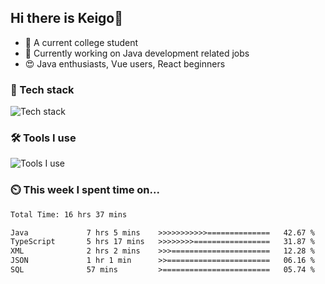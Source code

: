 
<!-- | <img align="center" src="https://github-readme-stats.vercel.app/api?username=SliverKeigo&show_icons=true&theme=vue&hide=contribs,prs&hide_border=true&count_private=true" alt="Anurag's github stats" /> | <img align="center" src="https://github-readme-stats.vercel.app/api/top-langs/?username=SliverKeigo&layout=compact&theme=vue&hide_border=true&hide=javascript,html,css&count_private=true" /> |
| ------------- | ------------- | -->


## Hi there is Keigo👋  

- 🧸 A current college student
- 👜 Currently working on Java development related jobs 
- 😍 Java enthusiasts, Vue users, React beginners 

### 🔭 Tech stack

![Tech stack](https://skillicons.dev/icons?i=java,typescript,golang,vue,python,react,mysql)

### 🛠 Tools I use

![Tools I use](https://skillicons.dev/icons?i=vscode,idea,vercel,cloudflare,git,github,discord,datagrip,DataGrip,typora)

### ⏲️ This week I spent time on...

<!--START_SECTION:waka-->

```txt
Total Time: 16 hrs 37 mins

Java             7 hrs 5 mins    >>>>>>>>>>>==============   42.67 %
TypeScript       5 hrs 17 mins   >>>>>>>>=================   31.87 %
XML              2 hrs 2 mins    >>>======================   12.28 %
JSON             1 hr 1 min      >>=======================   06.16 %
SQL              57 mins         >========================   05.74 %
```

<!--END_SECTION:waka-->
